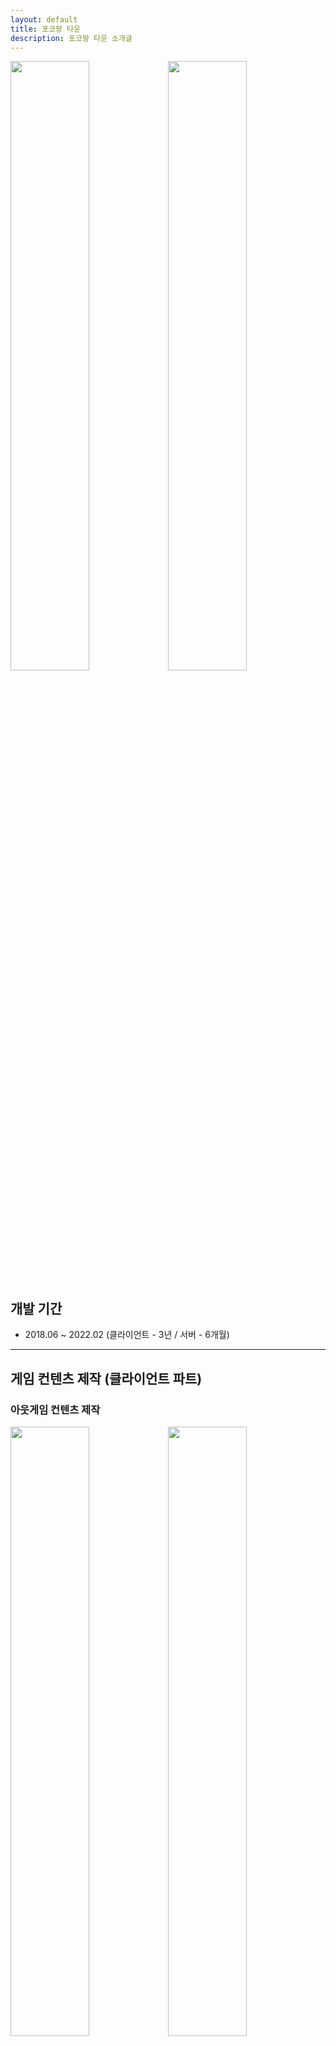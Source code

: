 ```yaml
---
layout: default
title: 포코팡 타운
description: 포코팡 타운 소개글
---
```


<img src="./assets/image17.png" width="50%" height="50%"><img src="./assets/image18.png" width="50%" height="50%">

## 개발 기간

- 2018.06 ~ 2022.02 (클라이언트 - 3년 / 서버 - 6개월)

---

## 게임 컨텐츠 제작 (클라이언트 파트)

### 아웃게임 컨텐츠 제작

<img src="./assets/image19.png" width="50%" height="50%"><img src="./assets/image20.png" width="50%" height="50%">

<img src="./assets/image21.png" width="50%" height="50%"><img src="./assets/image22.png" width="50%" height="50%">

<img src="./assets/image23.png" width="50%" height="50%"><img src="./assets/image24.png" width="50%" height="50%">

- **알폰스 상점 개선**: 재료 교환 기능, 무료 상자 및 폭탄 상자 추가.
- **인게임 스테이지 리스트 개편**: UI 및 UX 개선.
- **로딩 개선**: 연출 방식 변경 및 팁 제공 기능 추가.
- **월드 랭킹 시스템 추가**: 글로벌 랭킹 경쟁 요소 도입.
- **포코 친구 기능 추가**: 소셜 요소 강화.
- **Notice UI 개편**: 공지 시스템 개선 및 가독성 향상.
- **재화 UI 통합**: 게임 내 재화 관리 UI 일원화.
- **이벤트 / 패키지 UI 개편**: 사용자 경험을 개선하는 방향으로 UI 업데이트.
- **하우징 세트 정보 관리 툴 제작**: 하우징 관련 데이터를 보다 쉽게 관리할 수 있도록 툴을 개발.

### 인게임 컨텐츠 제작

<img src="./assets/image25.png" width="33%" height="33%"><img src="./assets/image26.png" width="33%" height="33%"><img src="./assets/image27.png" width="33%" height="33%">

일반적인 게임 플레이와는 별도로 **"탐험 모드"** 라는 콘텐츠가 존재하며, **인게임 + 캐릭터 기반 스테이지 공략을 핵심 컨셉으로 하는 게임 모드** 입니다.

- **탐험 모드 시스템 전반 개발**.
- **프리미엄 및 마일리지 가챠 추가**.
- **속성 시스템 추가**: 캐릭터 및 몬스터 간 상성 도입.
- **탐험 모드 캐릭터 및 몬스터 스킬 시스템 개발**.
- **탐험 모드 이벤트 스테이지 추가**.
- **탐험 모드 배속 기능 도입**: 플레이 속도 조절 기능 추가.
- **캐릭터 최대 중첩 시스템 추가**: 동일 캐릭터 중첩 관련 로직 구현.
- **외형 변환 시스템 추가**: 캐릭터 스킨 및 변신 기능 구현.
- **탐험 모드 가챠 UI 및 UX 개선**: 랜딩 페이지 개편 및 사용자 경험 향상.

---

## 게임 개발에 필요한 도구 개발

![[image28.png]]

![[image29.gif]]

<img src="./assets/image30.png" width="52%" height="52%"><img src="./assets/image31.gif" width="48%" height="48%">

### 베지어 커브 툴 개발

#### 1. 개발 배경

게임 내 **클로버 사용 시, 특정 연출 효과**가 필요했습니다.

- 기존 연출 방식: 클로버가 **돼지 꼬리 형태로 한 바퀴 회전한 후, 특정 버튼으로 이동**.
- 문제점: 콘텐츠가 추가되면서 **이 연출을 동적으로 제어하고 싶다는 요청**이 들어옴.
- 해결책: **베지어 커브(Bezier Curve)를 동적으로 생성 및 제어**하여 다양한 연출에 활용할 수 있는 기능을 개발.

#### 2. 베지어 커브(Bezier Curve) 개선 및 적용

- **균일한 속도로 움직이는 베지어 커브 구현**
    
    - 기본적으로 Bezier Curve는 `t` 값을 조정할 때 **이동 속도가 일정하지 않은 문제**가 있음.
    - 이를 해결하기 위해 **곡선을 샘플링하여 일정한 속도로 움직이는 방식**을 적용.
    - 추가적으로, **곡선의 전체 거리를 계산**할 수 있도록 개선하여, 정밀한 연출이 가능해짐.
      
- **동적 커브 블렌딩 시스템 구현**
    
    - 좌상, 우상, 좌하, 우하 **4가지 기본적인 베지어 커브를 정의**.
    - 이를 **블렌딩하여 다양한 형태의 동적 커브를 생성**할 수 있도록 기능 확장.

#### 3. 활용 및 효과

- **연출 시스템 개선**: 다양한 UI 및 이펙트 연출에 활용.
- **인게임 기믹 적용**: 특정 오브젝트의 움직임이나 패턴을 보다 자연스럽고 유동적으로 제어.
- **컨텐츠 확장성 증가**: 기존의 정적인 연출 방식에서 벗어나, **동적으로 조정 가능한 애니메이션 시스템 구축**.

이번 **베지어 커브 툴을 통해 연출 및 기믹의 유연성이 대폭 향상**되었으며, 보다 자연스럽고 세밀한 움직임을 구현할 수 있었습니다.

### TileMap의 RuleTile 을 이용한 구름 및 블라인드 시스템

<img src="./assets/image32.png" width="50%" height="50%"><img src="./assets/image33.png" width="50%" height="50%">

<img src="./assets/image34.png" width="44%" height="44%"><img src="./assets/image35.png" width="56%" height="56%">

<img src="./assets/image36.png" width="50%" height="50%"><img src="./assets/image37.png" width="50%" height="50%">

#### 1. 기존 시스템의 문제점

- 기존에 자체 제작된 **블라인드 시스템**이 존재했지만, **사용성이 떨어지고 리소스를 교체할 수 없는 한계**가 있었습니다.
- 연출 측면에서도 **블라인드 효과를 개선해 달라는 요청이 지속적으로 발생**하여, 보다 유연한 방식으로 개선이 필요했습니다.

#### 2. Unity TileMap & RuleTile을 활용한 개선

이 문제를 해결하기 위해 **Unity의 TileMap 시스템과 RuleTile을 활용하여 구름 및 블라인드 시스템을 새롭게 구축**했습니다.

- **TileMap 기반 시스템 적용**
    
    - RuleTile을 활용하여 **자동으로 패턴을 조정할 수 있도록 구현**.
    - 블라인드와 구름의 형태가 동적으로 변화하며 **보다 자연스러운 연출 가능**.
      
- **구름 및 블라인드의 확장 기능 추가**
    
    - 미션 진행도에 따라 **블라인드가 점차 해제되는 방식으로 개선**.
    - 이를 위해 **Hole 데이터를 생성하여 Json 파일로 저장 및 관리**.
    - **미션 진행 시 해당 Hole 데이터를 로드하여 점진적으로 지역이 표시되도록 설계**.

#### 3. 작업 편의성을 위한 툴 개발

- **GUI 기반 데이터 편집 툴 추가**
	
    - 작업자가 **Hole 데이터를 직관적으로 수정, 편집, 저장, 로드할 수 있도록 GUI 툴을 제작**.
    - 데이터 작업이 간편해지고, **비개발자도 쉽게 블라인드 및 구름 효과를 조정 가능**.

### TextMeshProToTexture

![[image38.png]]

![[image39.png]]

#### 1. 기존 문제점

- 기존 **NGUI 시스템 내부에서 뎁스(Depth) 관리 문제**로 인해 **TextMeshPro를 사용할 수 없었던 상황**.
- 텍스트를 꾸며야 하는 부분은 모두 **이미지로 처리**했으나, **대만 서비스 확정 후 이미지 관리의 어려움이 발생**.
    - 번역 이슈로 인해 텍스트가 자주 변경되면서 **이미지 수정 비용 증가**.
    - 리소스 용량 증가로 인한 관리 부담.

#### 2. 해결 방법: TextMeshPro → Texture 변환

이를 해결하기 위해 **TextMeshPro의 텍스트를 RenderTexture에 캡처한 후, Texture로 변환하여 사용**하는 방식으로 개선했습니다.

### **개발 방식**

- **TextMeshPro를 활용하여 텍스트 생성**.
- 해당 텍스트를 **RenderTexture로 렌더링한 후, Texture로 변환**.
- 변환된 Texture를 NGUI에서 사용하여 **뎁스 문제를 해결**.
- **런타임 최적화**:
    - **TextureMeshPro 오브젝트를 초기 세팅**한 후,
    - 런타임에 들어가면 **해당 오브젝트는 삭제되고 Texture만 남도록 처리**하여 불필요한 오브젝트를 줄임.

---

## 개발 플로우 개선

### 디바이스 전용 기능의 디버깅 환경 구축

일부 플러그인(랭킹, 친구 기능 등)은 에디터에서 테스트할 수 없고, 실제 디바이스에서만 확인이 가능했습니다. 이로 인해 기능 구현이나 문제 발생 시, 로그를 추가하고 빌드를 반복하는 비효율적인 방식으로 확인해야 했습니다.  
이를 개선하기 위해 iOS 및 Android 디바이스에서 직접 디버깅할 수 있는 환경을 구축하여, 개발 및 테스트 과정을 보다 원활하게 만들었습니다.

### 리소스 다운로드 시스템 개선

CDN을 통해 이미지를 다운로드하는 모듈이 있었지만, 다음과 같은 문제점이 있었습니다.

- **불필요한 다운로드**: 이미지 변경이 없어도 매번 다운로드가 발생.
- **확장성 부족**: 이미지 외의 다른 리소스를 다운로드할 수 없음.
- **메모리 관리 문제**: 다운로드한 리소스가 적절히 해제되지 않아 메모리 누수 발생.

이를 해결하기 위해 **새로운 리소스 매니저 시스템**을 개발했습니다.

- 리소스의 저장 위치나 형태에 관계없이 일관된 방식으로 관리 가능.
- 사용하지 않는 리소스를 자동으로 메모리에서 해제하여 누수를 방지.
- 외부에서 다운로드가 필요한 리소스는 캐시와 비교하여 변경이 있을 때만 다운로드하도록 처리.

### 이벤트 스테이지 레디 팝업 자동화

이벤트 스테이지가 열릴 때마다, 해당 이벤트에 맞는 리소스를 적용한 레디 팝업을 제작해야 했습니다. 기존 방식에서는 디자이너가 리소스를 전달하면 프로그래머가 직접 프리팹을 생성했는데, 프리팹의 구조가 복잡하여 **누락되는 경우가 빈번하게 발생**했습니다.

이를 방지하기 위해, **유니티 에디터 기능을 활용해 자동 생성 시스템**을 개발했습니다.

- 리소스의 이름과 경로를 설정한 후, 버튼 클릭만으로 팝업 프리팹을 자동 생성.
- 반복 작업을 줄이고, 휴먼 에러를 방지.

### 프리팹 링크가 깨지지 않는 폴더 복사 기능 개발

대부분의 이벤트 콘텐츠는 반복적으로 서비스되었고, 디자이너들은 이전 이벤트의 리소스 폴더를 복사하여 새로운 리소스를 작업하는 경우가 많았습니다. 하지만 **유니티에서 폴더를 복사할 경우, 프리팹의 링크가 깨지는 문제**가 발생했습니다. (복사된 프리펩에 원본 리소스의 GUID가 연결되어 있기 때문에)

이를 해결하기 위해, **프리팹의 링크가 유지되는 폴더 복사 기능**을 개발했습니다.

- 폴더를 복사하면, 내부 리소스가 자동으로 복사됨.
- 각 리소스의 ID를 다시 생성하여 적용하는 방식으로 링크 깨짐 문제 해결.

### 번들 파일 빌드 사전 검증 시스템 구축

번들 파일을 관리하면서 특정 번들의 설정이 잘못되는 경우가 자주 발생했습니다. (대부분 휴먼 미스 였습니다.) 이를 방지하기 위해 **번들 파일을 빌드하기 전에 자동으로 검증하는 시스템**을 개발했습니다.

- 번들 빌드 전, 사전 테스트를 거치도록 설계.
- 테스트 시나리오를 타입별로 추가할 수 있도록 확장성 확보.
- 사전 검증 후 번들을 생성함으로써, 오류를 사전에 방지.

---

## 광고 및 플러그인 관리

### 광고 네트워크 통합 및 충돌 해결

아이언소스(IronSource) 미디에이션을 활용하여 **AdMob, AppLovin, Facebook, Maio, UnityAds, IronSource** 등 6개의 광고 네트워크를 **iOS 및 Android**에서 적용했습니다.

그러나 광고 시스템을 도입하는 과정에서 다양한 문제가 발생했습니다.

- 기존 프로젝트의 여러 라이브러리와 **충돌 문제**가 빈번하게 발생.
- 광고 SDK 간의 **호환성 문제**로 인해 예기치 않은 버그 다수 발생.
- 라이브 서비스 중 **광고 관련 이슈가 지속적으로 발생**, 운영에 어려움.

이러한 문제를 해결하기 위해 **광고 SDK의 버전 및 의존성 관리**를 매 빌드 수행하고, 각종 충돌을 디버깅하며 서비스 안정성을 높였습니다.

### 플러그인 및 라이브러리 유지보수

해당 프로젝트는 **LINE에서 퍼블리싱하는 게임**으로, 기본적으로 **LINE 게임 플랫폼 라이브러리**를 사용해야 했습니다. 또한, 사업팀의 지표 조사를 위한 **분석 및 트래킹 라이브러리** 등 다양한 외부 라이브러리를 함께 적용해야 했습니다.

이 과정에서 다음과 같은 문제들이 발생했습니다.

- **서로 다른 라이브러리 간 충돌**로 인해 특정 기능이 동작하지 않음.
- **OS 업데이트 이후 일부 라이브러리가 정상적으로 동작하지 않는 문제** 발생.

이러한 이슈를 해결하기 위해 **라이브러리 간 의존성 관리 및 정기적인 최신 버전 유지보수 작업**을 진행했습니다. 또한, 운영 중 발생하는 이슈에 빠르게 대응하여 원활한 서비스가 가능하도록 유지관리했습니다.

---

## 대만 서비스 대응을 위한 클라이언트 로컬라이징 작업

기존 프로젝트에서는 콘텐츠별로 **각기 다른 방식으로 텍스트가 처리** 되고 있었습니다. 이로 인해 **로컬라이징 작업이 비효율적** 이었으며, 유지보수에도 어려움이 있었습니다.

이를 개선하기 위해 **로컬라이징 시스템을 통합** 하였습니다.

- **텍스트 데이터 관리 방식 표준화**: 콘텐츠별로 분산되어 있던 텍스트 데이터를 하나의 체계로 정리.
- **CDN 기반 리소스 다운로드 시스템 구축**: 필요한 국가의 리소스만 다운로드하도록 최적화.
- **기획팀이 쉽게 관리할 수 있는 툴 개발**:
    - 엑셀에서 텍스트 데이터를 입력 및 관리.
    - 데이터를 JSON 형식으로 변환하여 CDN에 업로드.
    - 콘텐츠별로 필요한 데이터를 자동으로 정리하여 저장.

이러한 작업을 통해 **로컬라이징 프로세스를 간소화**하고, **콘텐츠 업데이트 시 발생하는 불필요한 반복 작업을 최소화**할 수 있었습니다.

---

## 유니티 버전 관리

### 유니티 5.6 → 유니티 2018 LTS 업데이트

- **NGUI 버전 문제 해결**  
    유니티 업데이트와 함께 NGUI 버전도 올려야 했지만, 기존에 **순정 NGUI 클래스를 다수 커스터마이징**하여 사용하고 있어 **NGUI 업데이트가 불가능한 이슈**가 발생했습니다. 이를 해결하기 위해 **과거 커밋 히스토리를 분석하여 커스텀 코드와 원본 코드를 분리**하고, 재설계하여 문제를 해결했습니다.
    
- **번들 호환성 문제 해결**  
    유니티 5.6에서 생성한 번들이 최신 버전(2018 LTS)과 **호환되지 않는 문제**가 있었습니다. 이를 해결하기 위해 **버전별로 번들을 관리할 수 있는 시스템을 구축**, 기존 번들과 새로운 번들을 병행하여 사용할 수 있도록 처리했습니다.

### 유니티 2018 LTS → 유니티 2019 LTS 업데이트

- **안드로이드 64K 메서드 수 제한 문제 해결**  
    안드로이드 환경에서 외부 라이브러리의 메서드 개수가 **64K 개를 초과**하면서 빌드 오류가 발생했습니다. 이를 해결하기 위해 **Multidex 기능을 적용**, 메서드 수 제한을 우회하도록 처리했습니다.
    
- **라이브러리 및 광고 SDK 충돌 해결**
    
    - 일부 **라이브러리 및 광고 SDK에서 크래시 발생**
    - 라이브러리는 **최신 버전으로 업데이트**하여 문제 해결
    - 광고 SDK는 **디펜던시 라이브러리를 Unity 플러그인 폴더에서 Gradle 빌드 시스템으로 분리**하여 충돌을 방지
      
- **iOS 빌드 실패 문제 해결**
    
    - Xcode 프로젝트 구조 변경으로 인해 빌드가 실패하는 문제가 발생
    - **포스트 프로세싱 빌드 스크립트를 수정**하여 정상적으로 빌드 가능하도록 처리

### 유니티 2019 LTS → 유니티 2020 LTS 업데이트

- **안드로이드 빌드 시 Gradle 버전 문제 해결**  
    유니티 2020으로 업데이트하면서 **Gradle 버전이 상향**되었고, 기존 Gradle 설정으로는 빌드가 불가능했습니다. 이를 해결하기 위해 **새로운 Gradle 버전에 맞춰 Gradle 설정 파일을 수정**하여 정상적으로 빌드가 가능하도록 했습니다.
    
- **로슬린 분석 기능 도입 및 컴파일 시간 최적화**  
    유니티 2020부터 사용할 수 있는 **로슬린 분석 기능을 효율적으로 활용**하기 위해 **어셈블리 정의(Assembly Definition)를 활용하여 각 플러그인을 개별 관리**하도록 개선했습니다. 이를 통해 **빌드 및 개발 시 컴파일 시간을 단축**할 수 있었습니다.
    
- **번들 호환성 문제 및 서비스 결정**
    
    - 유니티 2019에서 생성한 번들이 유니티 2020과 **호환되지 않는 문제 발생**
    - 기존에는 번들 버전을 업데이트하여 **유저가 새로운 번들을 다운로드받도록 유도하는 방식**을 사용했지만, 사업부에서 **유저의 데이터 부담을 고려하여 적용을 보류**

---

## CI/CD 툴 관리

### 1. 기존 빌드 머신의 문제점

기존에는 **젠킨스(Jenkins)를 설치한 빌드 머신을 사용하여 클라이언트 빌드를 관리**하고 있었습니다. 그러나 OS 및 유니티 엔진 버전 등 **다양한 클라이언트 환경이 업데이트되면서 빌드 머신이 정상적으로 동작하지 않는 문제**가 발생했습니다.

이를 해결하기 위해 **빌드 머신을 처음부터 다시 구축**하였고, 보다 효율적인 운영 방안을 고민했습니다.

### 2. Docker 기반 CI/CD 환경 구축 시도

빌드 머신을 새롭게 구축하는 과정에서, **하나의 머신에서 여러 개의 젠킨스를 운영할 수 있도록 개선**하고자 했습니다.

- 클라이언트 빌드뿐만 아니라, **CDN 및 서버 배포에도 CI/CD 시스템을 활용**하고 있었기 때문에, **각 환경을 독립적으로 운영할 필요**가 있었습니다.
- 이에 따라 **Docker를 활용하여 CI/CD 환경을 분리**하고, 하나의 빌드 머신에서 여러 개의 Jenkins를 운영하는 방식을 도입하려 했습니다.

그러나 다음과 같은 문제가 발생했습니다.

- **Jenkins는 Docker 환경에서 비교적 쉽게 구축**할 수 있었지만,
- **Unity 및 Xcode 환경까지 Docker에서 완벽하게 운영하는 것은 실패**

### 3. CI/CD 운영 방식 변경

Docker를 활용한 빌드 환경 구축이 일부 실패하면서, **CI/CD 운영 방식을 조정**했습니다.

- **사내 빌드 머신**: 클라이언트 CI/CD 툴 전용으로 운영
- **AWS CI/CD 도입**: CDN 및 서버 배포 등의 CI/CD 시스템을 **AWS에서 운영**

이러한 개선을 통해, **클라이언트 빌드 환경을 안정적으로 유지하면서도, 서버 및 CDN 배포 환경을 더욱 유연하게 관리할 수 있는 체계를 구축**할 수 있었습니다.

---

## 서버 콘텐츠 작업

약 **6개월간 서버 프로그래머 업무를 수행**하며, 신규 콘텐츠 개발 및 기존 시스템 개선 작업을 진행했습니다.

### 1. 신규 콘텐츠 개발

- **마유지의 도전장**
    
    - 개발자의 플레이 영상 및 점수가 유저에게 공개되며, 유저가 같은 스테이지에서 더 높은 점수를 기록하는 방식의 콘텐츠.
    - 경쟁 요소를 추가하여 유저 참여도를 높이는 구조로 설계.
      
- **3종의 신규 광고 지면 추가**
    
    - 광고 시청을 통해 **게임 재화 획득 및 제한 시간 단축** 기능 제공.
    - 게임 내 광고 활용도를 높이고, 유저 보상을 최적화하는 방향으로 기획 및 구현.

### 2. 기존 시스템 개선

- **컴백 유저 케어 시스템 도입**
    
    - 일정 기간 게임에 접속하지 않은 **컴백 유저를 대상으로 1개월 동안 구매 가능한 패스권 제공**.
    - 패스권을 구매한 유저는 **매일 다양한 보상을 받을 수 있도록 설계**하여 지속적인 접속 유도를 강화.
      
- **하루 마무리 보상 시스템 추가**
    
    - 기존에는 **아웃게임 미션을 클리어해도 보상이 없었으나**, 이를 개선하여 보상을 추가.
    - 유저가 하루를 마무리하면서 추가적인 동기부여를 받을 수 있도록 시스템을 설계 및 적용.

---

## 어드민 툴 개선

![[image40.png]]

![[image41.png]]

![[image42.png]]

### 1. 기존 어드민 툴의 문제점

기존 어드민 툴은 **DB 서버 데이터를 관리하기 위한 내부 도구**로 운영되고 있었습니다.

- **백엔드**: Node.js 기반(구버전) → `async/await` 미지원, **콜백 방식**으로만 구현되어 코드 가독성이 떨어지고 유지보수가 어려움.
    - _라인 퍼블리싱 프로젝트였으며, Node.js 버전 업그레이드가 어렵다는 피드백을 받음._
- **프론트엔드**: Pug 기반 → **사용 가능한 개발자가 적어 유지보수가 힘든 상태**.
- **UI/UX 문제**: 필요에 따라 임시로 기능이 추가되면서 **비효율적인 UI 구조**가 형성되어 사용성이 떨어지는 문제가 제기됨.

이러한 문제를 해결하기 위해 **새로운 어드민 툴을 개발**하기로 결정했습니다.

### 2. 새로운 어드민 툴 개발 방향

- **C# 기반 .NET 기술 스택 채택**
    
    - 모든 프로그래머가 익숙한 **C#을 사용할 수 있도록 .NET을 선택**.
    - 프론트엔드는 **Blazor**를 활용하여 개발.
- **기획팀의 데이터 관리 방식 개선**
    
    - 기존에는 기획팀이 엑셀에서 데이터를 편집한 후, 이를 **DB 에디터에 직접 붙여넣는 방식**으로 관리.
    - 보안 및 데이터 일관성 문제를 방지하기 위해 **기획팀의 직접적인 DB 접근을 차단**하고, **새로운 어드민 툴을 통해 데이터 관리가 가능하도록 변경**.

### 3. 새로운 어드민 툴의 핵심 기능

#### 엑셀 기반의 데이터 관리 시스템

- 기획팀은 **어드민 툴에서 특정 테이블의 데이터를 엑셀 파일로 다운로드**한 후, 데이터를 편집하여 다시 업로드하면 **DB가 자동 갱신되는 방식**으로 변경.
- **버전 관리 가능**: 엑셀 파일을 활용하여 **이전 데이터와 변경 이력을 관리할 수 있는 장점**이 있음.

#### DB 변경 내역 비교 기능

- 엑셀 데이터를 업로드할 때, 기존 DB와 비교하여 **추가/삭제/업데이트된 항목을 직관적으로 확인할 수 있도록 설계**.

#### 사용자 관리 및 권한 시스템

- **간단한 회원 관리 기능 구현**.
- **사용자 권한에 따라 접근 가능한 기능을 제한**, 보안성을 강화.
